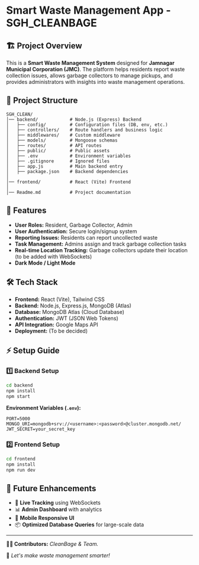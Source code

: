 # Smart Waste Management App - SGH_CLEANBAGE

## 🏗️ Project Overview
This is a **Smart Waste Management System** designed for **Jamnagar Municipal Corporation (JMC)**. The platform helps residents report waste collection issues, allows garbage collectors to manage pickups, and provides administrators with insights into waste management operations.

## 📁 Project Structure
```
SGH_CLEAN/
│── backend/            # Node.js (Express) Backend
│   ├── config/         # Configuration files (DB, env, etc.)
│   ├── controllers/    # Route handlers and business logic
│   ├── middlewares/    # Custom middleware
│   ├── models/         # Mongoose schemas
│   ├── routes/         # API routes
│   ├── public/         # Public assets
│   ├── .env            # Environment variables
│   ├── .gitignore      # Ignored files
│   ├── app.js          # Main backend entry
│   ├── package.json    # Backend dependencies
│
│── frontend/           # React (Vite) Frontend
│
│── Readme.md           # Project documentation
```

## 🚀 Features
- **User Roles:** Resident, Garbage Collector, Admin
- **User Authentication:** Secure login/signup system
- **Reporting Issues:** Residents can report uncollected waste
- **Task Management:** Admins assign and track garbage collection tasks
- **Real-time Location Tracking:** Garbage collectors update their location (to be added with WebSockets)
- **Dark Mode / Light Mode**

## 🛠️ Tech Stack
- **Frontend:** React (Vite), Tailwind CSS
- **Backend:** Node.js, Express.js, MongoDB (Atlas)
- **Database:** MongoDB Atlas (Cloud Database)
- **Authentication:** JWT (JSON Web Tokens)
- **API Integration:** Google Maps API
- **Deployment:** (To be decided)

## ⚡ Setup Guide
### 1️⃣ Backend Setup
```sh
cd backend
npm install
npm start
```
**Environment Variables (`.env`):**
```
PORT=5000
MONGO_URI=mongodb+srv://<username>:<password>@cluster.mongodb.net/
JWT_SECRET=your_secret_key
```

### 2️⃣ Frontend Setup
```sh
cd frontend
npm install
npm run dev
```

## 📌 Future Enhancements
- 📍 **Live Tracking** using WebSockets
- 📊 **Admin Dashboard** with analytics
- 📱 **Mobile Responsive UI**
- 📦 **Optimized Database Queries** for large-scale data

---
**👨‍💻 Contributors:** _CleanBage & Team._

🚀 *Let's make waste management smarter!*

